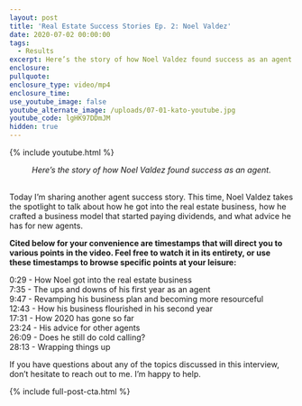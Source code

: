 ```yaml
---
layout: post
title: 'Real Estate Success Stories Ep. 2: Noel Valdez'
date: 2020-07-02 00:00:00
tags:
  - Results
excerpt: Here’s the story of how Noel Valdez found success as an agent.
enclosure:
pullquote:
enclosure_type: video/mp4
enclosure_time:
use_youtube_image: false
youtube_alternate_image: /uploads/07-01-kato-youtube.jpg
youtube_code: lgHK97DDmJM
hidden: true
---
```


{% include youtube.html %}

<center><em>Here&rsquo;s the story of how Noel Valdez found success as an agent.</em></center>

<br>Today I’m sharing another agent success story. This time, Noel Valdez takes the spotlight to talk about how he got into the real estate business, how he crafted a business model that started paying dividends, and what advice he has for new agents.

**Cited below for your convenience are timestamps that will direct you to various points in the video. Feel free to watch it in its entirety, or use these timestamps to browse specific points at your leisure:**

0:29 - How Noel got into the real estate business<br>7:35 - The ups and downs of his first year as an agent<br>9:47 - Revamping his business plan and becoming more resourceful<br>12:43 - How his business flourished in his second year<br>17:31 - How 2020 has gone so far<br>23:24 - His advice for other agents<br>26:09 - Does he still do cold calling?<br>28:13 - Wrapping things up

If you have questions about any of the topics discussed in this interview, don’t hesitate to reach out to me. I’m happy to help.

{% include full-post-cta.html %}

&nbsp;